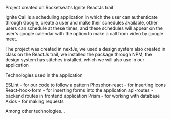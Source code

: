 Project created on Rocketseat's Ignite ReactJs trail

Ignite Call is a scheduling application in which the user can authenticate through Google, create a user and make their schedules available, other users can schedule at these times, and these schedules will appear on the user's google calendar with the option to make a call from video by google meet.

The project was created in nextJs, we used a design system also created in class on the ReactJs trail, we installed the package through NPM, the design system has stitches installed, which we will also use in our application

Technologies used in the application

ESLint - for our code to follow a pattern
Phosphor-react - for inserting icons
React-hook-form - for inserting forms into the application
api-routes - backend routes in frontend application
Prism - for working with database
Axios - for making requests

Among other technologies...